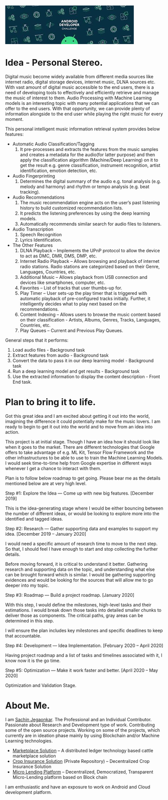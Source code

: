[![Android Developer Challenge](https://github.com/sachinjegaonkar/PersonalStereo/blob/master/Android%20Developer%20Challenge.jpeg)](https://github.com/sachinjegaonkar/PersonalStereo)

# Idea - Personal Stereo.

Digital music become widely available from different media sources like internet radio, digital storage devices, internet music, DLNA sources etc. With vast amount of digital music accessible to the end users, there is a need of developing tools to effectively and efficiently retrieve and manage the music of interest to them. Audio Processing with Machine Learning models is an interesting topic with many potential applications that we can offer to the end users. With that opportunity, we can provide plenty of information alongside to the end user while playing the right music for every moment.

This personal intelligent music information retrieval system provides below features:
* Automatic Audio Classification/Tagging
    1. It pre-processes and extracts the features from the music samples and creates a metadata for the audio(for latter purpose) and then apply the classification algorithm (Machine/Deep Learning) on it to get the result e.g. genre classification, instrument recognition, artist identification, emotion detection, etc.
* Audio Fingerprinting
    1. Determines the digital summary of the audio e.g. tonal analysis (e.g. melody and harmony) and rhythm or tempo analysis (e.g. beat tracking).
* Audio Recommendations
    1. The music recommendation engine acts on the user’s past listening history to build customized recommendation lists.
    2. It predicts the listening preferences by using the deep learning models.
    3. Automatically recommends similar search for audio files to listeners.
* Audio Transcription
    1. Speech Recognition
    2. Lyrics Identification.
* The Other Features
    1. DLNA Playback – Implements the UPnP protocol to allow the device to act as DMC, DMR, DMS, DMP, etc.
    2. Internet Radio Playback – Allows browsing and playback of internet radio stations. Radio stations are categorized based on their Genre, Languages, Countries, etc. 
    3. Additional Music – Allows playback from USB connection and devices like smartphones, computer, etc.
    4. Favorites – List of tracks that user thumbs-up for.
    5. Play Timer – User sets-up the play timer that is triggered with automatic playback of pre-configured tracks initially. Further, it intelligently decides what to play next based on the recommendations.
    6. Content Indexing – Allows users to browse the music content based on their classification - Artists, Albums, Genres, Tracks, Languages, Countries, etc.
    7. Play Queues – Current and Previous Play Queues.


General steps that it performs:
  1. Load audio files - Background task
  2. Extract features from audio - Background task
  3. Convert the data to pass it in our deep learning model - Background task
  4. Run a deep learning model and get results - Background task
  5. Use the extracted information to display the content description - Front End task.
  

# Plan to bring it to life.

Got this great idea and I am excited about getting it out into the world, imagining the difference it could potentially make for the music lovers. I am ready to begin to get it out into the world and to move from an idea into action.

This project is at initial stage. Though I have an idea how it should look like when it goes to the market. There are different technologies that Google offers to take advantage of e.g. ML Kit, Tensor Flow Framework and the other infrastructures to be able to use to train the Machine Learning Models. I would seek time-to-time help from Google expertise in different ways whenever I get a chance to interact with them.

Plan is to follow below roadmap to get going. Please bear me as the details mentioned below are at very high level.

Step #1: Explore the Idea — Come up with new big features. [December 2019]

This is the idea-generating stage where I would be either bouncing between the number of different ideas, or would be looking to explore more into the identified and tagged ideas.

Step #2: Research — Gather supporting data and examples to support my idea. [December 2019 – January 2020]

I would need a specific amount of research time to move to the next step. So that, I should feel I have enough to start and stop collecting the further details.

Before moving forward, it is critical to understand it better. Gathering research and supporting data on the topic, and understanding what else can be brought forward which is similar. I would be gathering supporting evidences and would be looking for the sources that will allow me to go deeper into my topic.

Step #3: Roadmap — Build a project roadmap. [January 2020]

With this step, I would define the milestones, high-level tasks and their estimations. I would break down those tasks into detailed smaller chunks to deliver those as components. The critical paths, gray areas can be determined in this step.

I will ensure the plan includes key milestones and specific deadlines to keep that accountable.

Step #4: Development — Idea Implementation. [February 2020 – April 2020]

Having project roadmap and a list of tasks and timelines associated with it, I know now it is the go time. 

Step #5: Optimization — Make it work faster and better. [April 2020 – May 2020]

Optimization and Validation Stage.


# About Me. 

I am [Sachin Jegaonkar](https://www.linkedin.com/in/sachinjegaonkar). The Professional and an Individual Contributor. Passionate about Research and Development type of work. Contributing some of the open source projects. Working on some of the projects, which currently are in ideation phase mainly by using Blockchain and/or Machine Learning technologies. 

* [Marketplace Solution](https://github.com/sachinjegaonkar/MarketplaceSolution) – A distributed ledger technology based cattle marketplace solution
* [Crop Insurance Solution](https://github.com/sachinjegaonkar/CropInsuranceSolution) (Private Repository) – Decentralized Crop Insurance Solution
* [Micro Lending Platform](https://github.com/sachinjegaonkar/MicroLendingPlatform) – Decentralized, Democratized, Transparent Micro-Lending platform based on Block chain

I am enthusiastic and have an exposure to work on Android and Cloud development platform.
